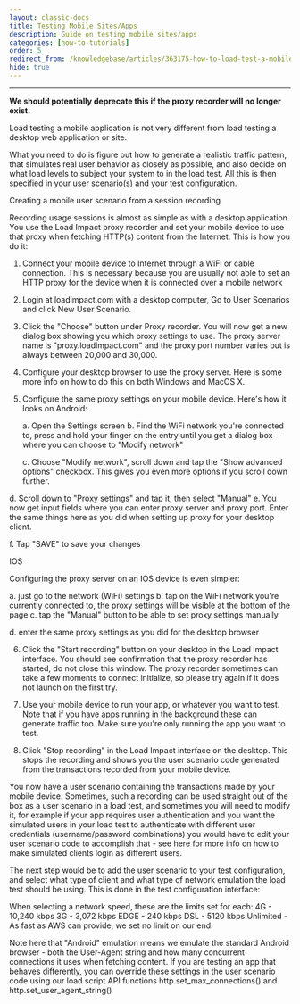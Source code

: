 ```yaml
---
layout: classic-docs
title: Testing Mobile Sites/Apps
description: Guide on testing mobile sites/apps
categories: [how-to-tutorials]
order: 5
redirect_from: /knowledgebase/articles/363175-how-to-load-test-a-mobile-site-or-app
hide: true
---
```


***

**We should potentially deprecate this if the proxy recorder will no longer exist.**

Load testing a mobile application is not very different from load testing a desktop web application or site.

What you need to do is figure out how to generate a realistic traffic pattern, that simulates real user behavior as closely as possible, and also decide on what load levels to subject your system to in the load test. All this is then specified in your user scenario(s) and your test configuration.

Creating a mobile user scenario from a session recording

Recording usage sessions is almost as simple as with a desktop application. You use the Load Impact proxy recorder and set your mobile device to use that proxy when fetching HTTP(s) content from the Internet. This is how you do it:

1. Connect your mobile device to Internet through a WiFi or cable connection. This is necessary because you are usually not able to set an HTTP proxy for the device when it is connected over a mobile network

2. Login at loadimpact.com with a desktop computer, Go to User Scenarios and click New User Scenario.

3. Click the "Choose" button under Proxy recorder. You will now get a new dialog box showing you which proxy settings to use. The proxy server name is "proxy.loadimpact.com" and the proxy port number varies but is always between 20,000 and 30,000.



4. Configure your desktop browser to use the proxy server. Here is some more info on how to do this on both Windows and MacOS X.


5. Configure the same proxy settings on your mobile device. Here's how it looks on Android:

   a. Open the Settings screen
   b. Find the WiFi network you're connected to, press and hold your finger on the entry until you get a dialog box where you can choose to "Modify network"

   c. Choose "Modify network", scroll down and tap the "Show advanced options" checkbox. This gives you even more options if you scroll down further.

  d. Scroll down to "Proxy settings" and tap it, then select "Manual"
  e. You now get input fields where you can enter proxy server and proxy port. Enter the same things here as you did when setting up proxy for your desktop client.

  f. Tap "SAVE" to save your changes


IOS

Configuring the proxy server on an IOS device is even simpler:

   a. just go to the network (WiFi) settings
   b. tap on the WiFi network you're currently connected to, the proxy settings will be visible at the bottom of the page
   c. tap the "Manual" button to be able to set proxy settings manually



   d. enter the same proxy settings as you did for the desktop browser



6. Click the "Start recording" button on your desktop in the Load Impact interface.
You should see confirmation that the proxy recorder has started, do not close this window. The proxy recorder sometimes can take a few moments to connect initialize, so please try again if it does not launch on the first try.


7. Use your mobile device to run your app, or whatever you want to test. Note that if you have apps running in the background these can generate traffic too. Make sure you're only running the app you want to test.

8. Click "Stop recording" in the Load Impact interface on the desktop. This stops the recording and shows you the user scenario code generated from the transactions recorded from your mobile device.

You now have a user scenario containing the transactions made by your mobile device. Sometimes, such a recording can be used straight out of the box as a user scenario in a load test, and sometimes you will need to modify it, for example if your app requires user authentication and you want the simulated users in your load test to authenticate with different user credentials (username/password combinations) you would have to edit your user scenario code to accomplish that - see here for more info on how to make simulated clients login as different users.

The next step would be to add the user scenario to your test configuration, and select what type of client and what type of network emulation the load test should be using. This is done in the test configuration interface:


When selecting a network speed, these are the limits set for each:
4G - 10,240 kbps
3G - 3,072 kbps
EDGE - 240 kbps
DSL - 5120 kbps
Unlimited - As fast as AWS can provide, we set no limit on our end.


Note here that "Android" emulation means we emulate the standard Android browser - both the User-Agent string and how many concurrent connections it uses when fetching content. If you are testing an app that behaves differently, you can override these settings in the user scenario code using our load script API functions http.set_max_connections() and http.set_user_agent_string()
